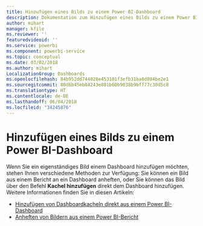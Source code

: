 ```yaml
---
title: Hinzufügen eines Bilds zu einem Power BI-Dashboard
description: Dokumentation zum Hinzufügen eines Bilds zu einem Power BI-Dashboard
author: mihart
manager: kfile
ms.reviewer: ''
featuredvideoid: ''
ms.service: powerbi
ms.component: powerbi-service
ms.topic: conceptual
ms.date: 03/02/2018
ms.author: mihart
LocalizationGroup: Dashboards
ms.openlocfilehash: 84b952dd744028e453101f3efb31ba8d084be2e1
ms.sourcegitcommit: 80d6b45eb84243e801b60b9038b9bff77c30d5c8
ms.translationtype: HT
ms.contentlocale: de-DE
ms.lasthandoff: 06/04/2018
ms.locfileid: "34245876"
---
```

# <a name="add-an-image-to-a-power-bi-dashboard"></a>Hinzufügen eines Bilds zu einem Power BI-Dashboard
Wenn Sie ein eigenständiges Bild einem Dashboard hinzufügen möchten, stehen Ihnen verschiedene Methoden zur Verfügung: Sie können ein Bild aus einem Bericht an ein Dashboard anheften, oder Sie können das Bild über den Befehl **Kachel hinzufügen** direkt dem Dashboard hinzufügen.  Weitere Informationen finden Sie in diesen Artikeln:

* [Hinzufügen von Dashboardkacheln direkt aus einem Power BI-Dashboard](service-dashboard-add-widget.md)
* [Anheften von Bildern aus einem Power BI-Bericht](service-dashboard-pin-tile-from-report.md)

